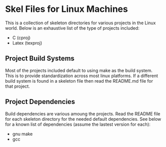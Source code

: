 Skel Files for Linux Machines
=============================
This is a collection of skeleton directories for various projects in the Linux
world. Below is an exhaustive list of the type of projects included: 

* C (cproj)
* Latex (texproj)

Project Build Systems 
---------------------
Most of the projects included default to using make as the build system. This is
to provide standardization across most linux platforms. If a different build
system is found in a skeleton file then read the README.md file for that project. 

Project Dependencies 
--------------------
Build dependencies are various amoung the projects. Read the README file for
each skeleton directory for the needed default dependencies. See below for a
known list of dependencies (assume the lastest version for each):

* gnu make
* gcc 
